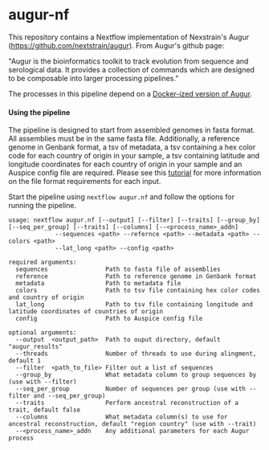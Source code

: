# augur-nf
This repository contains a Nextflow implementation of Nexstrain's Augur (https://github.com/nextstrain/augur). From Augur's github page: 

"Augur is the bioinformatics toolkit to track evolution from sequence and serological data. It provides a collection of commands which are designed to be composable into larger processing pipelines."

The processes in this pipeline depend on a [Docker-ized version of Augur](https://github.com/StaPH-B/docker-builds/tree/master/augur/7.0.2).

#### Using the pipeline
The pipeline is designed to start from assembled genomes in fasta format. All assemblies must be in the same fasta file. Additionally, a reference genome in Genbank format, a tsv of metadata, a tsv containing a hex color code for each country of origin in your sample, a tsv containing latitude and longitude coordinates for each country of origin in your sample and an Auspice config file are required. Please see this [tutorial](https://nextstrain-augur.readthedocs.io/en/stable/tutorials/zika_tutorial.html) for more information on the file format requirements for each input.

Start the pipeline using `nextflow augur.nf` and follow the options for running the pipeline.

```
usage: nextflow augur.nf [--output] [--filter] [--traits] [--group_by] [--seq_per_group] [--traits] [--columns] [--<process_name>_addn]
             --sequences <path> --refernce <path> --metadata <path> --colors <path> 
             --lat_long <path> --config <path>

required arguments:
  sequences                Path to fasta file of assemblies
  reference                Path to reference genome in Genbank format
  metadata                 Path to metadata file
  colors                   Path to tsv file containing hex color codes and country of origin
  lat_long                 Path to tsv file containing longitude and latitude coordinates of countries of origin
  config                   Path to Auspice config file
  
optional arguments:
  --output  <output_path>  Path to ouput directory, default "augur_results"
  --threads                Number of threads to use during alingment, default 1
  --filter  <path_to_file> Filter out a list of sequences
  --group_by               What metadata column to group sequences by (use with --filter)
  --seq_per_group          Number of sequences per group (use with --filter and --seq_per_group)
  --traits                 Perform ancestral reconstruction of a trait, default false
  --columns                What metadata column(s) to use for ancestral reconstruction, default "region country" (use with --trait)
  --<process_name>_addn    Any additional parameters for each Augur process
```
